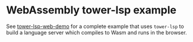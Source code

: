 # WebAssembly tower-lsp example

See [tower-lsp-web-demo](https://github.com/silvanshade/tower-lsp-web-demo) for a complete example that uses `tower-lsp` to build a language server which compiles to Wasm and runs in the browser.
